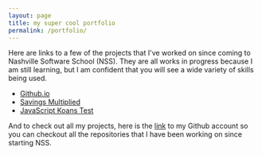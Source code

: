 ```yaml
---
layout: page
title: my super cool portfolio
permalink: /portfolio/
---
```


Here are links to a few of the projects that I've worked on since coming to Nashville Software School (NSS). They are all works in progress because I am still learning, but I am confident that you will see a wide variety of skills being used. 

  * [Github.io](https://github.com/jessicafraines/jessicafraines.github.io)
  * [Savings Multiplied](https://github.com/jessicafraines/savings-multiplied)
  * [JavaScript Koans Test](https://github.com/jessicafraines/JavaScript-Koans)

And to check out all my projects, here is the [link](https://github.com/jessicafraines) to my Github account so you can checkout all the repositories that I have been working on since starting NSS.
